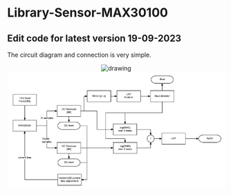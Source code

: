 # Library-Sensor-MAX30100
## Edit code for latest version 19-09-2023
The circuit diagram and connection is very simple.
<center>
   <img src="[extras/block-diagram.png](https://www.google.com/url?sa=i&url=https%3A%2F%2Fhow2electronics.com%2Finterfacing-max30100-pulse-oximeter-sensor-arduino%2F&psig=AOvVaw07OGmWKxA_ai1OBUVTbY9i&ust=1695205647379000&source=images&cd=vfe&opi=89978449&ved=0CBAQjRxqFwoTCKDHo6W7toEDFQAAAAAdAAAAABAh)https://www.google.com/url?sa=i&url=https%3A%2F%2Fhow2electronics.com%2Finterfacing-max30100-pulse-oximeter-sensor-arduino%2F&psig=AOvVaw07OGmWKxA_ai1OBUVTbY9i&ust=1695205647379000&source=images&cd=vfe&opi=89978449&ved=0CBAQjRxqFwoTCKDHo6W7toEDFQAAAAAdAAAAABAh" alt="drawing" width="600"/>
   <img src="extras/block-diagram.png" alt="drawing" width="600"/>
</center>
